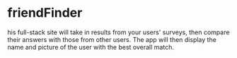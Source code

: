 # friendFinder
his full-stack site will take in results from your users' surveys, then compare their answers with those from other users. The app will then display the name and picture of the user with the best overall match. 
